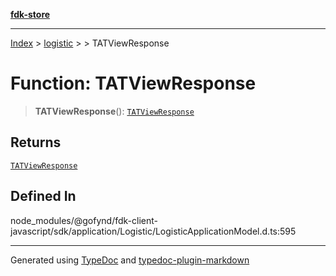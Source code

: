 [**fdk-store**](../../../README.md)
***

[Index](../../../API.md) > [logistic](../../README.md) > [<internal>](../README.md) > TATViewResponse

# Function: TATViewResponse

> **TATViewResponse**(): [`TATViewResponse`](../type-aliases/type-alias.TATViewResponse.md)

## Returns

[`TATViewResponse`](../type-aliases/type-alias.TATViewResponse.md)

## Defined In

node\_modules/@gofynd/fdk-client-javascript/sdk/application/Logistic/LogisticApplicationModel.d.ts:595

***
Generated using [TypeDoc](https://typedoc.org/) and [typedoc-plugin-markdown](https://www.npmjs.com/package/typedoc-plugin-markdown)
